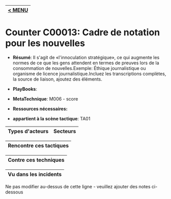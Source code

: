 |[< MENU](../README.md)|
|---|
# Counter C00013: Cadre de notation pour les nouvelles

* **Résumé**: Il s'agit de «l'innoculation stratégique», ce qui augmente les normes de ce que les gens attendent en termes de preuves lors de la consommation de nouvelles.Exemple: Éthique journalistique ou organisme de licence journalistique.Incluez les transcriptions complètes, la source de liaison, ajoutez des éléments.

* **PlayBooks**:

* **MetaTechnique**: M006 - score

* **Ressources nécessaires:**

* **appartient à la scène tactique**: TA01


|Types d'acteurs |Secteurs |
|----------- |------- |



|Rencontre ces tactiques |
|---------------------- |



|Contre ces techniques |
|------------------------- |



|Vu dans les incidents |
|----------------- |


Ne pas modifier au-dessus de cette ligne - veuillez ajouter des notes ci-dessous